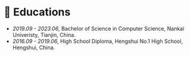 # 📖 Educations
- *2019.09 - 2023.06*, Bachelor of Science in Computer Science, Nankai Univeristy, Tianjin, China.
- *2016.09 - 2019.06*, High School Diploma, Hengshui No.1 High School, Hengshui, China.